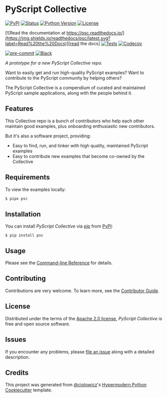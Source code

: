 # PyScript Collective

[![PyPI](https://img.shields.io/pypi/v/psc.svg)][pypi_]
[![Status](https://img.shields.io/pypi/status/psc.svg)][status]
[![Python Version](https://img.shields.io/pypi/pyversions/psc)][python version]
[![License](https://img.shields.io/pypi/l/psc)][license]

[![Read the documentation at https://psc.readthedocs.io/](https://img.shields.io/readthedocs/psc/latest.svg?label=Read%20the%20Docs)][read the docs]
[![Tests](https://github.com/pauleveritt/psc/workflows/Tests/badge.svg)][tests]
[![Codecov](https://codecov.io/gh/pauleveritt/psc/branch/main/graph/badge.svg)][codecov]

[![pre-commit](https://img.shields.io/badge/pre--commit-enabled-brightgreen?logo=pre-commit&logoColor=white)][pre-commit]
[![Black](https://img.shields.io/badge/code%20style-black-000000.svg)][black]

[pypi_]: https://pypi.org/project/psc/
[status]: https://pypi.org/project/psc/
[python version]: https://pypi.org/project/psc
[read the docs]: https://psc.readthedocs.io/
[tests]: https://github.com/pauleveritt/psc/actions?workflow=Tests
[codecov]: https://app.codecov.io/gh/pauleveritt/psc
[pre-commit]: https://github.com/pre-commit/pre-commit
[black]: https://github.com/psf/black

_A prototype for a new PyScript Collective repo._

Want to easily get and run high-quality PyScript examples?
Want to contribute to the PyScript community by helping others?

The PyScript Collective is a compendium of curated and maintained PyScript sample applications, along with the people behind it.

## Features

This Collective repo is a bunch of contributors who help each other maintain good examples, plus onboarding enthusiastic new contributors.

But it's also a software project, providing:

- Easy to find, run, and tinker with high quality, maintained PyScript examples
- Easy to contribute new examples that become co-owned by the Collective

## Requirements

To view the examples locally:

```bash
$ pipx psc
```

## Installation

You can install _PyScript Collective_ via [pip] from [PyPI]:

```console
$ pip install psc
```

## Usage

Please see the [Command-line Reference] for details.

## Contributing

Contributions are very welcome.
To learn more, see the [Contributor Guide].

## License

Distributed under the terms of the [Apache 2.0 license][license],
_PyScript Collective_ is free and open source software.

## Issues

If you encounter any problems,
please [file an issue] along with a detailed description.

## Credits

This project was generated from [@cjolowicz]'s [Hypermodern Python Cookiecutter] template.

[@cjolowicz]: https://github.com/cjolowicz
[pypi]: https://pypi.org/
[hypermodern python cookiecutter]: https://github.com/cjolowicz/cookiecutter-hypermodern-python
[file an issue]: https://github.com/pauleveritt/psc/issues
[pip]: https://pip.pypa.io/

<!-- github-only -->

[license]: https://github.com/pauleveritt/psc/blob/main/LICENSE
[contributor guide]: https://github.com/pauleveritt/psc/blob/main/CONTRIBUTING.md
[command-line reference]: https://psc.readthedocs.io/en/latest/usage.html
